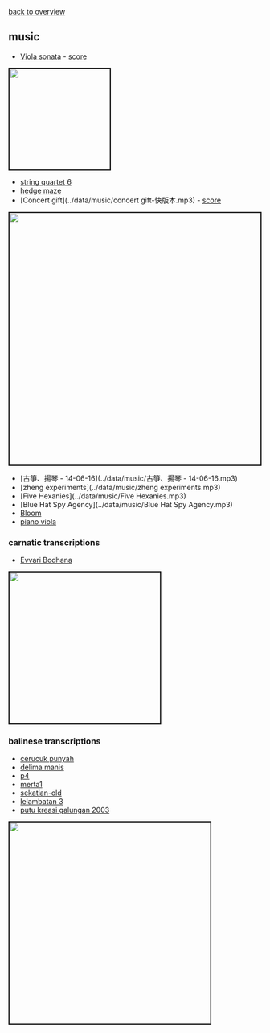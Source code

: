 [back to overview](overview.md.html)

## music

- [Viola sonata](../data/music/viola-sonata.mp3) -
    [score](../data/score/viola-sonata.pdf)

<a href="../data/img/screen/seq-viola-sonata-vla1.png">
<img width=200 src="../data/img/screen/seq-viola-sonata-vla1.png" border=2>
</a>

- [string quartet 6](../data/music/squartet6.mp3)
- [hedge maze](../data/music/hedge-maze.mp3)
- [Concert gift](../data/music/concert gift-快版本.mp3) -
    [score](../data/score/concert-gift.pdf)

<a href="../data/img/screen/seq-concert-gift.png">
<img width=500 src="../data/img/screen/seq-concert-gift.png" border=2>
</a>

- [古箏、揚琴 - 14-06-16](../data/music/古箏、揚琴 - 14-06-16.mp3)
- [zheng experiments](../data/music/zheng experiments.mp3)
- [Five Hexanies](../data/music/Five Hexanies.mp3)
- [Blue Hat Spy Agency](../data/music/Blue Hat Spy Agency.mp3)
- [Bloom](../data/music/bloom.mp3)
- [piano viola](../data/music/pnovla.mp3)

### carnatic transcriptions

- [Evvari Bodhana](../data/music/evvari.mp3)

<a href="../data/img/screen/evvari.png">
<img width=300 src="../data/img/screen/evvari.png" border=2>
</a>

### balinese transcriptions

- [cerucuk punyah](../data/music/cerucuk-punyah.mp3)
- [delima manis](../data/music/delima-manis.mp3)
- [p4](../data/music/p4.mp3)
- [merta1](../data/music/merta1.mp3)
- [sekatian-old](../data/music/sekatian-old.mp3)
- [lelambatan 3](../data/music/lelambatan-3.mp3)
- [putu kreasi galungan 2003](../data/music/putu-kreasi-galungan-2003.mp3)

<a href="../data/img/screen/seq-cerucuk-punyah.png">
<img width=400 src="../data/img/screen/seq-cerucuk-punyah.png" border=2>
</a>
